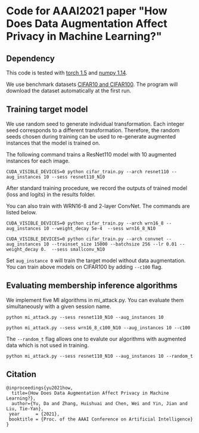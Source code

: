 # Code for AAAI2021 paper "How Does Data Augmentation Affect Privacy in Machine Learning?"

## Dependency

This code is tested with [torch 1.5](https://github.com/pytorch/pytorch) and [numpy 1.14](https://numpy.org/).

We use benchmark datasets [CIFAR10 and CIFAR100](https://www.cs.toronto.edu/~kriz/cifar.html). The program will download the dataset automatically at the first run.

## Training target model

We use random seed to generate individual transformation. Each  integer seed corresponds to a different transformation. Therefore, the random seeds chosen during training can be used to re-generate augmented instances that the model is trained on. 

The following command trains a ResNet110 model with 10 augmented instances for each image.
```
CUDA_VISIBLE_DEVICES=0 python cifar_train.py --arch resnet110 --aug_instances 10 --sess resnet110_N10
```

After standard training procedure, we record the outputs of trained model (loss and logits) in the results folder. 

You can also train with WRN16-8 and 2-layer ConvNet. The commands are listed below. 

```
CUDA_VISIBLE_DEVICES=0 python cifar_train.py --arch wrn16_8 --aug_instances 10 --weight_decay 5e-4  --sess wrn16_8_N10 

CUDA_VISIBLE_DEVICES=0 python cifar_train.py --arch convnet --aug_instances 10 --trainset_size 15000 --batchsize 256 --lr 0.01 --weight_decay 0.  --sess smallconv_N10
```

Set `aug_instance 0` will train the target model without data augmentation. You can train above models on CIFAR100 by adding `--c100` flag.

## Evaluating membership inference algorithms

We implement five MI algorithms in mi_attack.py. You can evaluate them simultaneously with a given session name.
```
python mi_attack.py --sess resnet110_N10 --aug_instances 10

python mi_attack.py --sess wrn16_8_c100_N10 --aug_instances 10 --c100
```

The `--random_t` flag allows one to evalute our algorithms with augmented data which is not used in training.

```
python mi_attack.py --sess resnet110_N10 --aug_instances 10 --random_t
```

## Citation

```
@inproceedings{yu2021how,
  title={How Does Data Augmentation Affect Privacy in Machine Learning?},
  author={Yu, Da and Zhang, Huishuai and Chen, Wei and Yin, Jian and Liu, Tie-Yan},
 year      = {2021},
 booktitle = {Proc. of the AAAI Conference on Artificial Intelligence}
}
```
